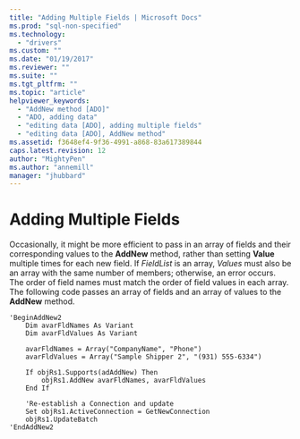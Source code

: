 ```yaml
---
title: "Adding Multiple Fields | Microsoft Docs"
ms.prod: "sql-non-specified"
ms.technology:
  - "drivers"
ms.custom: ""
ms.date: "01/19/2017"
ms.reviewer: ""
ms.suite: ""
ms.tgt_pltfrm: ""
ms.topic: "article"
helpviewer_keywords: 
  - "AddNew method [ADO]"
  - "ADO, adding data"
  - "editing data [ADO], adding multiple fields"
  - "editing data [ADO], AddNew method"
ms.assetid: f3648ef4-9f36-4991-a868-83a617389844
caps.latest.revision: 12
author: "MightyPen"
ms.author: "annemill"
manager: "jhubbard"
---
```

# Adding Multiple Fields
Occasionally, it might be more efficient to pass in an array of fields and their corresponding values to the **AddNew** method, rather than setting **Value** multiple times for each new field. If *FieldList* is an array, *Values* must also be an array with the same number of members; otherwise, an error occurs. The order of field names must match the order of field values in each array. The following code passes an array of fields and an array of values to the **AddNew** method.  
  
```  
'BeginAddNew2  
    Dim avarFldNames As Variant  
    Dim avarFldValues As Variant  
  
    avarFldNames = Array("CompanyName", "Phone")  
    avarFldValues = Array("Sample Shipper 2", "(931) 555-6334")  
  
    If objRs1.Supports(adAddNew) Then  
        objRs1.AddNew avarFldNames, avarFldValues  
    End If  
  
    'Re-establish a Connection and update  
    Set objRs1.ActiveConnection = GetNewConnection  
    objRs1.UpdateBatch  
'EndAddNew2  
```